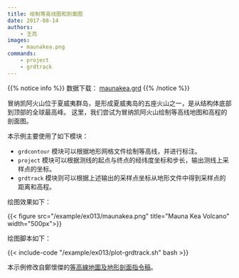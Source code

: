 ```yaml
---
title: 绘制等高线图和剖面图
date: 2017-08-14
authors:
    - 王亮
images:
    - maunakea.png
commands:
    - project
    - grdtrack
---
```


{{% notice info %}}
数据下载： [maunakea.grd](/example/ex013/maunakea.grd)
{{% /notice %}}

冒纳凯阿火山位于夏威夷群岛，是形成夏威夷岛的五座火山之一，是从结构体底部到顶部的全球最高峰。
这里，我们尝试为冒纳凯阿火山绘制等高线地图和高程的剖面图。

本示例主要使用了如下模块：

- `grdcontour` 模块可以根据地形网格文件绘制等高线，并进行标注。
- `project` 模块可以根据测线的起点与终点的经纬度坐标和步长，输出测线上采样点的坐标。
- `grdtrack` 模块则可以根据上述输出的采样点坐标从地形文件中得到采样点的距离和高程。

绘图效果如下：

{{< figure src="/example/ex013/maunakea.png" title="Mauna Kea Volcano" width="500px">}}

绘图脚本如下：

{{< include-code "/example/ex013/plot-grdtrack.sh" bash >}}

本示例修改自鄭懷傑的[等高線地圖及地形剖面指令稿](http://gmt-tutorials.org/contour_and_profile.html)。

